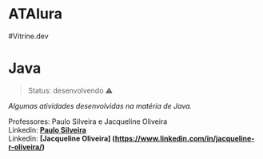 # ATAlura
#Vitrine.dev

# Java

> Status: desenvolvendo ⚠️

_Algumas atividades desenvolvidas na matéria de Java._
<br>

Professores: Paulo Silveira e Jacqueline Oliveira
<br>
Linkedin: **[Paulo Silveira](https://www.linkedin.com/in/paulosilveira/)**
<br>
Linkedin: **[Jacqueline Oliveira] (https://www.linkedin.com/in/jacqueline-r-oliveira/)**
